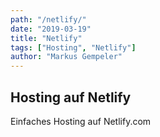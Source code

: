 ```yaml
---
path: "/netlify/"
date: "2019-03-19"
title: "Netlify"
tags: ["Hosting", "Netlify"]
author: "Markus Gempeler"
---
```

## Hosting auf Netlify ##
Einfaches Hosting auf Netlify.com